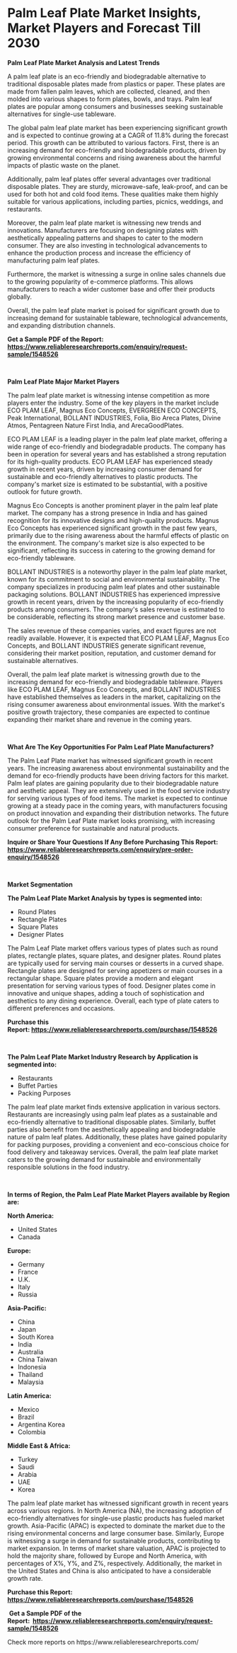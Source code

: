 <p><h1>Palm Leaf Plate Market Insights, Market Players and Forecast Till 2030</h1></p><p><strong>Palm Leaf Plate Market Analysis and Latest Trends</strong></p>
<p><p>A palm leaf plate is an eco-friendly and biodegradable alternative to traditional disposable plates made from plastics or paper. These plates are made from fallen palm leaves, which are collected, cleaned, and then molded into various shapes to form plates, bowls, and trays. Palm leaf plates are popular among consumers and businesses seeking sustainable alternatives for single-use tableware.</p><p>The global palm leaf plate market has been experiencing significant growth and is expected to continue growing at a CAGR of 11.8% during the forecast period. This growth can be attributed to various factors. First, there is an increasing demand for eco-friendly and biodegradable products, driven by growing environmental concerns and rising awareness about the harmful impacts of plastic waste on the planet.</p><p>Additionally, palm leaf plates offer several advantages over traditional disposable plates. They are sturdy, microwave-safe, leak-proof, and can be used for both hot and cold food items. These qualities make them highly suitable for various applications, including parties, picnics, weddings, and restaurants.</p><p>Moreover, the palm leaf plate market is witnessing new trends and innovations. Manufacturers are focusing on designing plates with aesthetically appealing patterns and shapes to cater to the modern consumer. They are also investing in technological advancements to enhance the production process and increase the efficiency of manufacturing palm leaf plates.</p><p>Furthermore, the market is witnessing a surge in online sales channels due to the growing popularity of e-commerce platforms. This allows manufacturers to reach a wider customer base and offer their products globally.</p><p>Overall, the palm leaf plate market is poised for significant growth due to increasing demand for sustainable tableware, technological advancements, and expanding distribution channels.</p></p>
<p><strong>Get a Sample PDF of the Report:&nbsp; <a href="https://www.reliableresearchreports.com/enquiry/request-sample/1548526">https://www.reliableresearchreports.com/enquiry/request-sample/1548526</a></strong></p>
<p>&nbsp;</p>
<p><strong>Palm Leaf Plate Major Market Players</strong></p>
<p><p>The palm leaf plate market is witnessing intense competition as more players enter the industry. Some of the key players in the market include ECO PLAM LEAF, Magnus Eco Concepts, EVERGREEN ECO CONCEPTS, Peak International, BOLLANT INDUSTRIES, Folia, Bio Areca Plates, Divine Atmos, Pentagreen Nature First India, and ArecaGoodPlates.</p><p>ECO PLAM LEAF is a leading player in the palm leaf plate market, offering a wide range of eco-friendly and biodegradable products. The company has been in operation for several years and has established a strong reputation for its high-quality products. ECO PLAM LEAF has experienced steady growth in recent years, driven by increasing consumer demand for sustainable and eco-friendly alternatives to plastic products. The company's market size is estimated to be substantial, with a positive outlook for future growth.</p><p>Magnus Eco Concepts is another prominent player in the palm leaf plate market. The company has a strong presence in India and has gained recognition for its innovative designs and high-quality products. Magnus Eco Concepts has experienced significant growth in the past few years, primarily due to the rising awareness about the harmful effects of plastic on the environment. The company's market size is also expected to be significant, reflecting its success in catering to the growing demand for eco-friendly tableware.</p><p>BOLLANT INDUSTRIES is a noteworthy player in the palm leaf plate market, known for its commitment to social and environmental sustainability. The company specializes in producing palm leaf plates and other sustainable packaging solutions. BOLLANT INDUSTRIES has experienced impressive growth in recent years, driven by the increasing popularity of eco-friendly products among consumers. The company's sales revenue is estimated to be considerable, reflecting its strong market presence and customer base.</p><p>The sales revenue of these companies varies, and exact figures are not readily available. However, it is expected that ECO PLAM LEAF, Magnus Eco Concepts, and BOLLANT INDUSTRIES generate significant revenue, considering their market position, reputation, and customer demand for sustainable alternatives.</p><p>Overall, the palm leaf plate market is witnessing growth due to the increasing demand for eco-friendly and biodegradable tableware. Players like ECO PLAM LEAF, Magnus Eco Concepts, and BOLLANT INDUSTRIES have established themselves as leaders in the market, capitalizing on the rising consumer awareness about environmental issues. With the market's positive growth trajectory, these companies are expected to continue expanding their market share and revenue in the coming years.</p></p>
<p>&nbsp;</p>
<p><strong>What Are The Key Opportunities For Palm Leaf Plate Manufacturers?</strong></p>
<p><p>The Palm Leaf Plate market has witnessed significant growth in recent years. The increasing awareness about environmental sustainability and the demand for eco-friendly products have been driving factors for this market. Palm leaf plates are gaining popularity due to their biodegradable nature and aesthetic appeal. They are extensively used in the food service industry for serving various types of food items. The market is expected to continue growing at a steady pace in the coming years, with manufacturers focusing on product innovation and expanding their distribution networks. The future outlook for the Palm Leaf Plate market looks promising, with increasing consumer preference for sustainable and natural products.</p></p>
<p><strong>Inquire or Share Your Questions If Any Before Purchasing This Report: <a href="https://www.reliableresearchreports.com/enquiry/pre-order-enquiry/1548526">https://www.reliableresearchreports.com/enquiry/pre-order-enquiry/1548526</a></strong></p>
<p>&nbsp;</p>
<p><strong>Market Segmentation</strong></p>
<p><strong>The Palm Leaf Plate Market Analysis by types is segmented into:</strong></p>
<p><ul><li>Round Plates</li><li>Rectangle Plates</li><li>Square Plates</li><li>Designer Plates</li></ul></p>
<p><p>The Palm Leaf Plate market offers various types of plates such as round plates, rectangle plates, square plates, and designer plates. Round plates are typically used for serving main courses or desserts in a curved shape. Rectangle plates are designed for serving appetizers or main courses in a rectangular shape. Square plates provide a modern and elegant presentation for serving various types of food. Designer plates come in innovative and unique shapes, adding a touch of sophistication and aesthetics to any dining experience. Overall, each type of plate caters to different preferences and occasions.</p></p>
<p><strong>Purchase this Report:&nbsp;<a href="https://www.reliableresearchreports.com/purchase/1548526">https://www.reliableresearchreports.com/purchase/1548526</a></strong></p>
<p>&nbsp;</p>
<p><strong>The Palm Leaf Plate Market Industry Research by Application is segmented into:</strong></p>
<p><ul><li>Restaurants</li><li>Buffet Parties</li><li>Packing Purposes</li></ul></p>
<p><p>The palm leaf plate market finds extensive application in various sectors. Restaurants are increasingly using palm leaf plates as a sustainable and eco-friendly alternative to traditional disposable plates. Similarly, buffet parties also benefit from the aesthetically appealing and biodegradable nature of palm leaf plates. Additionally, these plates have gained popularity for packing purposes, providing a convenient and eco-conscious choice for food delivery and takeaway services. Overall, the palm leaf plate market caters to the growing demand for sustainable and environmentally responsible solutions in the food industry.</p></p>
<p>&nbsp;</p>
<p><strong>In terms of Region, the Palm Leaf Plate Market Players available by Region are:</strong></p>
<p>
    <p> <strong> North America: </strong>
        <ul>
            <li>United States</li>
            <li>Canada</li>
        </ul>
        </p> 
    <p> <strong> Europe: </strong>
        <ul>
            <li>Germany</li>
            <li>France</li>
            <li>U.K.</li>
            <li>Italy</li>
            <li>Russia</li>
        </ul>
        </p> 
    <p> <strong> Asia-Pacific: </strong>
        <ul>
            <li>China</li>
            <li>Japan</li>
            <li>South Korea</li>
            <li>India</li>
            <li>Australia</li>
            <li>China Taiwan</li>
            <li>Indonesia</li>
            <li>Thailand</li>
            <li>Malaysia</li>
        </ul>
        </p> 
    <p> <strong> Latin America: </strong>
        <ul>
            <li>Mexico</li>
            <li>Brazil</li>
            <li>Argentina Korea</li>
            <li>Colombia</li>
        </ul>
        </p> 
    <p> <strong> Middle East & Africa: </strong>
        <ul>
            <li>Turkey</li>
            <li>Saudi</li>
            <li>Arabia</li>
            <li>UAE</li>
            <li>Korea</li>
        </ul>
    </p>
    </p>
<p><p>The palm leaf plate market has witnessed significant growth in recent years across various regions. In North America (NA), the increasing adoption of eco-friendly alternatives for single-use plastic products has fueled market growth. Asia-Pacific (APAC) is expected to dominate the market due to the rising environmental concerns and large consumer base. Similarly, Europe is witnessing a surge in demand for sustainable products, contributing to market expansion. In terms of market share valuation, APAC is projected to hold the majority share, followed by Europe and North America, with percentages of X%, Y%, and Z%, respectively. Additionally, the market in the United States and China is also anticipated to have a considerable growth rate.</p></p>
<p><strong>Purchase this Report: <a href="https://www.reliableresearchreports.com/purchase/1548526">https://www.reliableresearchreports.com/purchase/1548526</a></strong></p>
<p>&nbsp;<strong>Get a Sample PDF of the Report:&nbsp;&nbsp;<a href="https://www.reliableresearchreports.com/enquiry/request-sample/1548526">https://www.reliableresearchreports.com/enquiry/request-sample/1548526</a></strong></p>
<p><strong></strong></p>
<p>Check more reports on https://www.reliableresearchreports.com/</p>